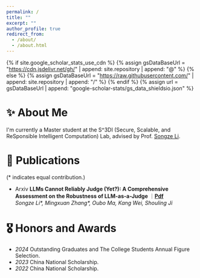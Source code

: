 ```yaml
---
permalink: /
title: ""
excerpt: ""
author_profile: true
redirect_from: 
  - /about/
  - /about.html
---
```


{% if site.google_scholar_stats_use_cdn %}
{% assign gsDataBaseUrl = "https://cdn.jsdelivr.net/gh/" | append: site.repository | append: "@" %}
{% else %}
{% assign gsDataBaseUrl = "https://raw.githubusercontent.com/" | append: site.repository | append: "/" %}
{% endif %}
{% assign url = gsDataBaseUrl | append: "google-scholar-stats/gs_data_shieldsio.json" %}

<span class='anchor' id='about-me'></span>

# ✨ About Me

I'm currently a Master student at the S^3DI (Secure, Scalable, and ReSponsible Intelligent Computation) Lab, advised by Prof. [Songze Li](https://s3ic-lab.github.io/projects/about_lsz_f/). 

<!--# 🔥 News
- *2022.02*: &nbsp;🎉🎉 Lorem ipsum dolor sit amet, consectetur adipiscing elit. Vivamus ornare aliquet ipsum, ac tempus justo dapibus sit amet. 
- *2022.02*: &nbsp;🎉🎉 Lorem ipsum dolor sit amet, consectetur adipiscing elit. Vivamus ornare aliquet ipsum, ac tempus justo dapibus sit amet.  -->

# 📝 Publications 

<div>
<p>(* indicates equal contribution.)</p>
  <ul>
  <li class="paper-box-new">
      <span class="sec-conference blue">Arxiv</span>
      <strong>LLMs Cannot Reliably Judge (Yet?): A Comprehensive Assessment on the Robustness of LLM-as-a-Judge</strong>
      ｜<a href="https://arxiv.org/abs/2506.09562"><strong>Pdf</strong></a>
      <br>
      <em>Songze Li*, Mingxuan Zhang*, Oubo Ma, Kang Wei, Shouling Ji</em>
    </li>

  </ul>
</div>

# 🎖 Honors and Awards
- *2024* Outstanding Graduates and The College Students Annual Figure Selection.
- *2023* China National Scholarship. 
- *2022* China National Scholarship. 

